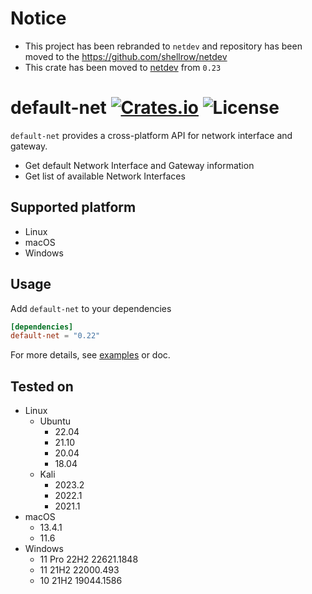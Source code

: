 [crates-badge]: https://img.shields.io/crates/v/default-net.svg
[crates-url]: https://crates.io/crates/default-net
[license-badge]: https://img.shields.io/crates/l/default-net.svg
[examples-url]: https://github.com/shellrow/default-net/tree/main/examples
[netdev-github-url]: https://github.com/shellrow/netdev
[netdev-crates-io-url]: https://crates.io/crates/netdev

# Notice
- This project has been rebranded to `netdev` and repository has been moved to the https://github.com/shellrow/netdev 
- This crate has been moved to [netdev][netdev-crates-io-url] from `0.23`

# default-net [![Crates.io][crates-badge]][crates-url] ![License][license-badge]
  
`default-net` provides a cross-platform API for network interface and gateway.

- Get default Network Interface and Gateway information
- Get list of available Network Interfaces

## Supported platform
- Linux
- macOS
- Windows

## Usage
Add `default-net` to your dependencies  
```toml:Cargo.toml
[dependencies]
default-net = "0.22"
```

For more details, see [examples][examples-url] or doc.  

## Tested on
- Linux
    - Ubuntu 
        - 22.04
        - 21.10 
        - 20.04 
        - 18.04
    - Kali 
        - 2023.2
        - 2022.1
        - 2021.1
- macOS 
    - 13.4.1
    - 11.6
- Windows 
    - 11 Pro 22H2 22621.1848
    - 11 21H2 22000.493
    - 10 21H2 19044.1586